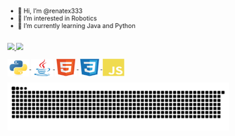 - 👋 Hi, I’m @renatex333
- 👀 I’m interested in Robotics
- 🌱 I’m currently learning Java and Python

<div style="display: inline_block"><br>
  <a href="https://github.com/renatex333">
  <img height="180em" src="https://github-readme-stats.vercel.app/api?username=renatex333&show_icons=true&theme=algolia&include_all_commits=true&count_private=true"/>
  <img height="180em" src="https://github-readme-stats.vercel.app/api/top-langs/?username=renatex333&layout=compact&langs_count=7&theme=algolia"/>
</div>

<div style="display: inline_block"><br>
  <img align="center" alt="Renato-Python" height="40" width="50" src="https://raw.githubusercontent.com/devicons/devicon/master/icons/python/python-original.svg">
  <img align="center" alt="Renato-Java" height="40" width="50" src="https://raw.githubusercontent.com/devicons/devicon/master/icons/java/java-original.svg">
  <img align="center" alt="Renato-HTML" height="40" width="50" src="https://raw.githubusercontent.com/devicons/devicon/master/icons/html5/html5-original.svg">
  <img align="center" alt="Renato-CSS" height="40" width="50" src="https://raw.githubusercontent.com/devicons/devicon/master/icons/css3/css3-original.svg">
  <img align="center" alt="Renato-Js" height="40" width="50" src="https://raw.githubusercontent.com/devicons/devicon/master/icons/javascript/javascript-plain.svg">
</div>

![Snake animation](https://github.com/renatex333/renatex333/blob/output/github-contribution-grid-snake.svg)

<!---

- 💞️ I’m looking to collaborate on ...
- 📫 How to reach me ...

renatex333/renatex333 is a ✨ special ✨ repository because its `README.md` (this file) appears on your GitHub profile.
You can click the Preview link to take a look at your changes.
--->
